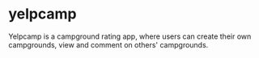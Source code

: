 # yelpcamp
Yelpcamp is a campground rating app, where users can create their own campgrounds, view and comment on others' campgrounds.
